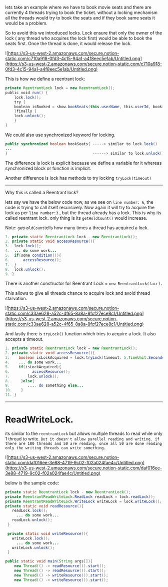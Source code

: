 lets take an example where we have to book movie seats and there are currently 4 threads trying to book the ticket. without a locking mechanism all the threads would try to book the seats and if they book same seats it would be a problem.

So to avoid this we introduced locks. Lock ensure that only the owner of the lock ( any thread who acquires the lock first) would be able to book the seats first. Once the thread is done, it would release the lock.

![https://s3-us-west-2.amazonaws.com/secure.notion-static.com/c710a918-0fd3-4c15-94a1-a4f8eec5e1ab/Untitled.png](https://s3-us-west-2.amazonaws.com/secure.notion-static.com/c710a918-0fd3-4c15-94a1-a4f8eec5e1ab/Untitled.png)

This is how we define a reentrant lock:

```java
private ReentrantLock lock = new ReentrantLock();
public void run() {
    lock.lock();
    try {
    boolean isBooked = show.bookSeats(this.userName, this.userId, bookingSeats);
    }finally {
    lock.unlock();
    }
}
```

We could also use synchronized keyword for locking.

```java
public synchronized boolean bookSeats{ -----> similar to lock.lock()
...
}                                      ------> similar to lock.unlock()
```

The difference is lock is explicit because we define a variable for it whereas synchronized block or function is implicit.

Another difference is lock has methods to try locking `tryLock(timeout)`

---

Why this is called a Reentrant lock?

lets say we have the below code now, as we see on `line number: 6`, the code is trying to call itself recursively. Now again it will try to acquire the lock as per `line number:3` , but the thread already has a lock. This is why its called reentrant lock. only thing is its `getHoldCount()` would increase. 

Note: `getHoldCount`tells how many times a thread has acquired a lock.

```java
1. private static ReentrantLock lock - new ReentrantLock();
2. private static void accessResource(){
3. 	lock.lock();
4. 	... do some work...
5. 	if(some condition()){
6. 		accessResource();
7. 	}
8. 	lock.unlock();
9. }
```

There is another constructor for Reentrant Lock = `new ReentrantLock(fair).`

This allows to give all threads chance to acquire lock and avoid thread starvation.

![https://s3-us-west-2.amazonaws.com/secure.notion-static.com/c33ae628-a52c-4f65-8a8a-8fcf27ece8c1/Untitled.png](https://s3-us-west-2.amazonaws.com/secure.notion-static.com/c33ae628-a52c-4f65-8a8a-8fcf27ece8c1/Untitled.png)

And lastly there is `tryLock()` function which tries to acquire a lock. It also accepts a timeout.

```java
1. private static ReentrantLock lock = new ReentrantLock();
2. private static void accessResource(){
3. 	  boolean isLockAcquired = lock.tryLock(timeout: 5,TimeUnit.Seconds);
4. 	  ... do some work...
5. 	  if(isLockAcquired){
6. 		    accessResource();
7.        lock.unlock();
8. 	   }else{
9.        .... do something else...	
10.    }
11. }
```

---

# ReadWriteLock.

its similar to the `reentrantLock` but allows multiple threads to read while only 1 thread to write. `But it doesn't allow parellel reading and writing. if there are 100 threads and 50 are reading, once all 50 are done reading only the writing threads can write something.`

![https://s3-us-west-2.amazonaws.com/secure.notion-static.com/daf016ee-3e88-4719-9c02-f02a024fae4c/Untitled.png](https://s3-us-west-2.amazonaws.com/secure.notion-static.com/daf016ee-3e88-4719-9c02-f02a024fae4c/Untitled.png)

below is the sample code:

```java
private static ReentrantLock lock - new ReentrantLock();
private ReentrantReadWriteLock.ReadLock readLock = lock.readLock();
private ReentrantReadWriteLock.WriteLock writeLock = lock.writeLock();
private static void readResource(){
   readLock.lock();
 	 ... do some work...
   readLock.unlock();
 }

 private static void writeResource(){
   writeLock.lock();
 	 ... do some work...
   writeLock.unlock();
 }

public static void main(String args[]){
    new Thread(() -> readResource()).start();
    new Thread(() -> readResource()).start();
    new Thread(() -> writeResource()).start();
    new Thread(() -> writeResource()).start();
```
